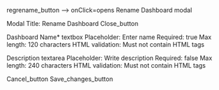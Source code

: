 regrename_button --> onClick=opens Rename Dashboard modal

Modal Title: Rename Dashboard
Close_button

Dashboard Name* textbox
    Placeholder: Enter name
    Required: true
    Max length: 120 characters
    HTML validation: Must not contain HTML tags

Description textarea
    Placeholder: Write description
    Required: false
    Max length: 240 characters
    HTML validation: Must not contain HTML tags

Cancel_button
Save_changes_button